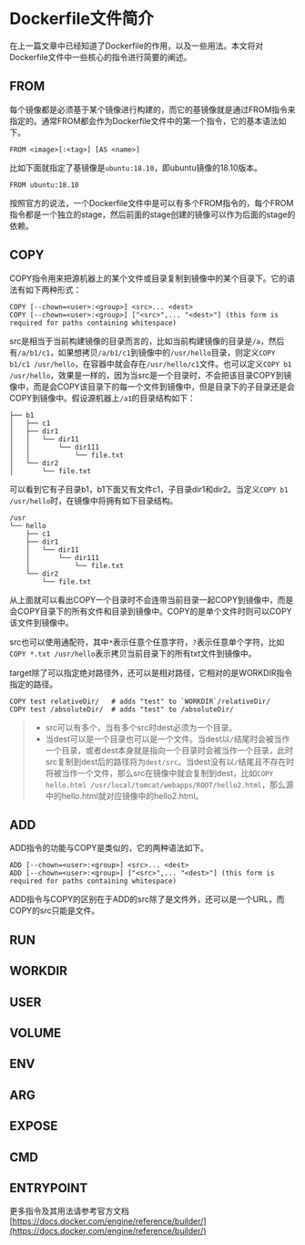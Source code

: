 # Dockerfile文件简介

在上一篇文章中已经知道了Dockerfile的作用，以及一些用法。本文将对Dockerfile文件中一些核心的指令进行简要的阐述。

## FROM

每个镜像都是必须基于某个镜像进行构建的，而它的基镜像就是通过FROM指令来指定的。通常FROM都会作为Dockerfile文件中的第一个指令，它的基本语法如下。

```text
FROM <image>[:<tag>] [AS <name>]
```

比如下面就指定了基镜像是`ubuntu:18.10`，即ubuntu镜像的18.10版本。

```text
FROM ubuntu:18.10
```

按照官方的说法，一个Dockerfile文件中是可以有多个FROM指令的，每个FROM指令都是一个独立的stage，然后前面的stage创建的镜像可以作为后面的stage的依赖。

## COPY

COPY指令用来把源机器上的某个文件或目录复制到镜像中的某个目录下。它的语法有如下两种形式：

```text
COPY [--chown=<user>:<group>] <src>... <dest>
COPY [--chown=<user>:<group>] ["<src>",... "<dest>"] (this form is required for paths containing whitespace)
```

src是相当于当前构建镜像的目录而言的，比如当前构建镜像的目录是`/a`，然后有`/a/b1/c1`，如果想拷贝`/a/b1/c1`到镜像中的`/usr/hello`目录，则定义`COPY b1/c1 /usr/hello`，在容器中就会存在`/usr/hello/c1`文件。也可以定义`COPY b1 /usr/hello`，效果是一样的，因为当src是一个目录时，不会把该目录COPY到镜像中，而是会COPY该目录下的每一个文件到镜像中，但是目录下的子目录还是会COPY到镜像中。假设源机器上`/a1`的目录结构如下：

```text
├── b1
│   ├── c1
│   ├── dir1
│   │   └── dir11
│   │       └── dir111
│   │           └── file.txt
│   └── dir2
│       └── file.txt
```

可以看到它有子目录b1，b1下面又有文件c1，子目录dir1和dir2。当定义`COPY b1 /usr/hello`时，在镜像中将拥有如下目录结构。

```text
/usr
└── hello
    ├── c1
    ├── dir1
    │   └── dir11
    │       └── dir111
    │           └── file.txt
    └── dir2
        └── file.txt
```

从上面就可以看出COPY一个目录时不会连带当前目录一起COPY到镜像中，而是会COPY目录下的所有文件和目录到镜像中。COPY的是单个文件时则可以COPY该文件到镜像中。

src也可以使用通配符，其中`*`表示任意个任意字符，`?`表示任意单个字符。比如`COPY *.txt /usr/hello`表示拷贝当前目录下的所有txt文件到镜像中。

target除了可以指定绝对路径外，还可以是相对路径，它相对的是WORKDIR指令指定的路径。

```text
COPY test relativeDir/   # adds "test" to `WORKDIR`/relativeDir/
COPY test /absoluteDir/  # adds "test" to /absoluteDir/
```

> * src可以有多个，当有多个src时dest必须为一个目录。
> * 当dest可以是一个目录也可以是一个文件。当dest以`/`结尾时会被当作一个目录，或者dest本身就是指向一个目录时会被当作一个目录，此时src复制到dest后的路径将为`dest/src`。当dest没有以`/`结尾且不存在时将被当作一个文件，那么src在镜像中就会复制到dest，比如`COPY hello.html /usr/local/tomcat/webapps/ROOT/hello2.html`，那么源中的hello.html就对应镜像中的hello2.html。

## ADD

ADD指令的功能与COPY是类似的，它的两种语法如下。

```text
ADD [--chown=<user>:<group>] <src>... <dest>
ADD [--chown=<user>:<group>] ["<src>",... "<dest>"] (this form is required for paths containing whitespace)
```

ADD指令与COPY的区别在于ADD的src除了是文件外，还可以是一个URL，而COPY的src只能是文件。

## RUN


## WORKDIR


## USER


## VOLUME


## ENV
## ARG


## EXPOSE



## CMD

## ENTRYPOINT


更多指令及其用法请参考官方文档[https://docs.docker.com/engine/reference/builder/](https://docs.docker.com/engine/reference/builder/)